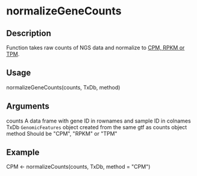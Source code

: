 # normalizeGeneCounts

## Description
Function takes raw counts of NGS data and normalize to [CPM, RPKM or TPM](https://www.rna-seqblog.com/rpkm-fpkm-and-tpm-clearly-explained/).

## Usage
normalizeGeneCounts(counts, TxDb, method)

## Arguments

counts  A data frame with gene ID in rownames and sample ID in colnames
TxDb    `GenomicFeatures` object created from the same gtf as counts object
method  Should be "CPM", "RPKM" or "TPM"

## Example

CPM <- normalizeCounts(counts, TxDb, method = "CPM")
